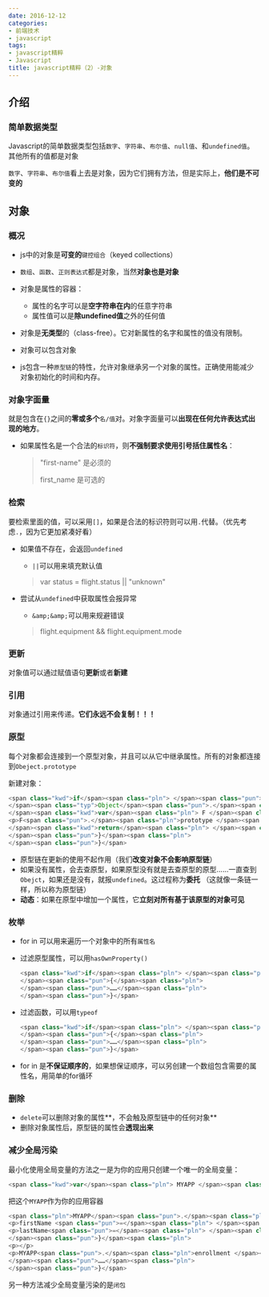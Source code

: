 ```yaml
---
date: 2016-12-12
categories: 
- 前端技术
- javascript
tags: 
- javascript精粹
- Javascript
title: javascript精粹（2）-对象
---
```


## 介绍



### 简单数据类型



Javascript的简单数据类型包括`数字`、`字符串`、`布尔值`、`null值`、和`undefined值`。其他所有的值都是对象



`数字`、`字符串`、`布尔值`看上去是对象，因为它们拥有方法，但是实际上，**他们是不可变的**



## 对象



### 概况



- js中的对象是**可变的**`键控组合`（keyed collections）
- `数组`、`函数`、`正则表达式`都是对象，当然**对象也是对象**
- 对象是属性的容器： 

    - 属性的名字可以是**空字符串在内**的任意字符串
    - 属性值可以是**除undefined值**之外的任何值

    <!-- -->

- 对象是**无类型**的（class-free）。它对新属性的名字和属性的值没有限制。
- 对象可以包含对象
- js包含一种`原型链`的特性，允许对象继承另一个对象的属性。正确使用能减少对象初始化的时间和内存。

<!-- -->



### 对象字面量



就是包含在`{}`之间的**零或多个**`名/值`对。对象字面量可以**出现在任何允许表达式出现的地方**。



- 如果属性名是一个合法的`标识符`，则**不强制要求使用引号括住属性名**：

    > "first-name" 是必须的
    > 
    > 
    > 
    > first\_name 是可选的


<!-- -->



### 检索



要检索里面的值，可以采用`[]`，如果是合法的标识符则可以用`.`代替。（优先考虑`.`，因为它更加紧凑好看）



- 如果值不存在，会返回`undefined`

    - `||`可以用来填充默认值

    <!-- -->

    > var status = flight.status \|\| "unknown"

- 尝试从`undefined`中获取属性会报异常

    - `&amp;&amp;`可以用来规避错误

    <!-- -->

    > flight.equipment && flight.equipment.mode


<!-- -->



### 更新



对象值可以通过赋值语句**更新**或者**新建**



### 引用



对象通过引用来传递。**它们永远不会复制！！！**



### 原型



每个对象都会连接到一个原型对象，并且可以从它中继承属性。所有的对象都连接到`Obeject.prototype`



新建对象：



```javascript
<span class="kwd">if</span><span class="pln"> </span><span class="pun">(</span><span class="kwd">typeof</span><span class="pln"> </span><span class="typ">Object</span><span class="pun">.</span><span class="pln">beget </span><span class="pun">!==</span><span class="pln"> </span><span class="str">'function'</span><span class="pun">){</span><span class="pln">
</span><span class="typ">Object</span><span class="pun">.</span><span class="pln">create </span><span class="pun">=</span><span class="pln"> </span><span class="kwd">function</span><span class="pun">(</span><span class="pln">o</span><span class="pun">){</span><span class="pln">
</span><span class="kwd">var</span><span class="pln"> F </span><span class="pun">=</span><span class="pln"> </span><span class="kwd">function</span><span class="pun">(){};</span><span class="pln">
<p>F<span class="pun">.</span><span class="pln">prototype </span><span class="pun">=</span><span class="pln"> o</span><span class="pun">;</span><span class="pln"></span></p>
</span><span class="kwd">return</span><span class="pln"> </span><span class="kwd">new</span><span class="pln"> F</span><span class="pun">();</span><span class="pln">
</span><span class="pun">}</span><span class="pln">
</span><span class="pun">}</span>
```



- 原型链在更新的使用不起作用（我们**改变对象不会影响原型链**）
- 如果没有属性，会去查原型，如果原型没有就是去查原型的原型……一直查到`Obejct`，如果还是没有，就报`undefined`。这过程称为**委托** （这就像一条链一样，所以称为原型链）
- **动态**：如果在原型中增加一个属性，它**立刻对所有基于该原型的对象可见**

<!-- -->



### 枚举



- for in 可以用来遍历一个对象中的所有`属性名`

- 过滤原型属性，可以用`hasOwnProperty()`

    ```javascript
    <span class="kwd">if</span><span class="pln"> </span><span class="pun">(</span><span class="kwd">typeof</span><span class="pln"> one_obejct</span><span class="pun">.</span><span class="pln">hasOwnProperty</span><span class="pun">(</span><span class="pln">name</span><span class="pun">))</span><span class="pln">
    </span><span class="pun">{</span><span class="pln">
    </span><span class="pun">……</span><span class="pln">
    </span><span class="pun">}</span>
    ```

- 过滤函数，可以用`typeof`

    ```javascript
    <span class="kwd">if</span><span class="pln"> </span><span class="pun">(</span><span class="kwd">typeof</span><span class="pln"> one_obejct</span><span class="pun">[</span><span class="pln">name</span><span class="pun">]</span><span class="pln"> </span><span class="pun">!==</span><span class="pln"> </span><span class="str">'function'</span><span class="pun">)</span><span class="pln">
    </span><span class="pun">{</span><span class="pln">
    </span><span class="pun">……</span><span class="pln">
    </span><span class="pun">}</span>
    ```

- for in 是**不保证顺序的**，如果想保证顺序，可以另创建一个数组包含需要的属性名，用简单的for循环


<!-- -->



### 删除



- `delete`可以删除对象的属性**，不会触及原型链中的任何对象**
- 删除对象属性后，原型链的属性会**透现出来**

<!-- -->



### 减少全局污染



最小化使用全局变量的方法之一是为你的应用只创建一个唯一的全局变量：



```javascript
<span class="kwd">var</span><span class="pln"> MYAPP </span><span class="pun">=</span><span class="pln"> </span><span class="pun">{};</span>
```



把这个`MYAPP`作为你的应用容器



```javascript
<span class="pln">MYAPP</span><span class="pun">.</span><span class="pln">person </span><span class="pun">=</span><span class="pln"> </span><span class="pun">{</span><span class="pln">
<p>firstName <span class="pun">=</span><span class="pln"> </span><span class="str">'Joe'</span><span class="pun">,</span><span class="pln"></span></p>
<p>lastName<span class="pun">=</span><span class="pln"> </span><span class="str">'Howard'</span><span class="pln"></span></p>
</span><span class="pun">}</span><span class="pln">
<p></p>
<p>MYAPP<span class="pun">.</span><span class="pln">enrollment </span><span class="pun">=</span><span class="pln"> </span><span class="kwd">function</span><span class="pun">(){</span><span class="pln"></span></p>
</span><span class="pun">……</span><span class="pln">
</span><span class="pun">}</span>
```



另一种方法减少全局变量污染的是`闭包`

